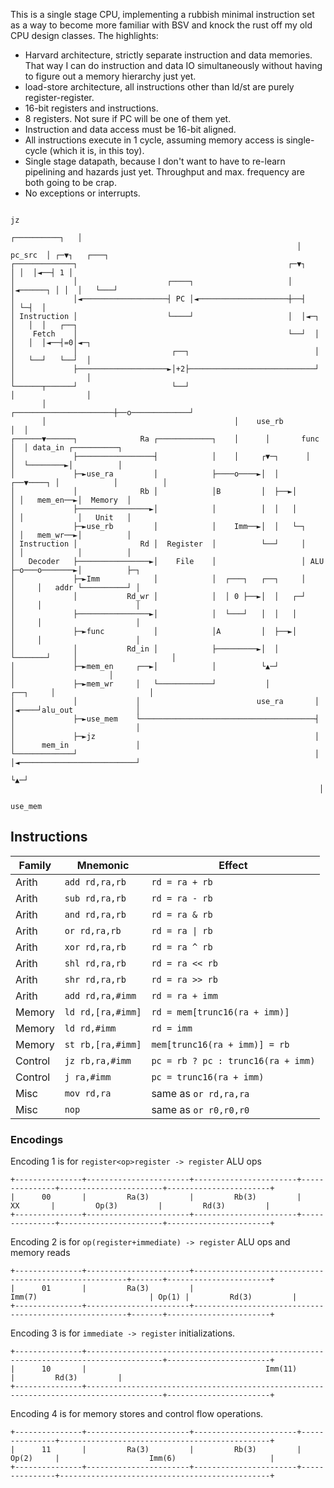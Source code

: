 This is a single stage CPU, implementing a rubbish minimal instruction
set as a way to become more familiar with BSV and knock the rust off
my old CPU design classes. The highlights:

 - Harvard architecture, strictly separate instruction and data
   memories. That way I can do instruction and data IO simultaneously
   without having to figure out a memory hierarchy just yet.
 - load-store architecture, all instructions other than ld/st are
   purely register-register.
 - 16-bit registers and instructions.
 - 8 registers. Not sure if PC will be one of them yet.
 - Instruction and data access must be 16-bit aligned.
 - All instructions execute in 1 cycle, assuming memory access is
   single-cycle (which it is, in this toy).
 - Single stage datapath, because I don't want to have to re-learn
   pipelining and hazards just yet. Throughput and max. frequency are
   both going to be crap.
 - No exceptions or interrupts.

```
                                                                              jz
                                                                ┌──────────┐   │
                                                                │  pc_src  │ ┌─▼┐   ┌───┐
┌─────────────┐                                               ┌─▼┐         │ │  │◄──┤ 1 │
│             │                    ┌────┐                     │  │◄──────┐ │ │  │   └───┘
│             │◄───────────────────┤ PC │◄────────────────────┼──┤       │ └─┤  │
│ Instruction │                    └────┘                     │  │◄─┐    │   │  │   ┌──┐
│    Fetch    │                                               └──┘  │    │   │  │◄──┤=0│◄─┐
│             │                     ┌──┐                            │    │   └──┘   └──┘  │
│             ├────────────────────►│+2├────────────────────────────┘    │                │
└──────┬──────┘                     └──┘                                 │                │
       │                                          ┌──────────────────────┼──o─────────────┘
       │                                          │    use_rb            │  │
┌──────▼──────┐              Ra ┌────────────┐    │      │       func    │  │ data_in ┌──────────┐
│             ├─────────────────┤            │    │     ┌▼─┐      │      │  └────────►│          │
│             ├─►use_ra         │            ├────o────►│  │   ┌──▼────┐ │            │          │
│             │              Rb │            │B         │  ├──►│       │ │   mem_en──►│  Memory  │
│             ├────────────────►│            │          │  │   │       │ │            │   Unit   │
│             ├─►use_rb         │            │    Imm──►│  │   └─┐     │ │   mem_wr──►│          │
│ Instruction │              Rd │  Register  │          └──┘     │     │ │            │          │
│   Decoder   ├────────────────►│    File    │                   │ ALU ├─o───o───────►│          ├─┐
│             ├─►Imm            │            │  ┌───┐   ┌──┐     │     │     │   addr └──────────┘ │
│             │           Rd_wr │            │  │ 0 ├──►│  │   ┌─┘     │     │                     │
│             ├────────────────►│            │  └───┘   │  │   │       │     │                     │
│             ├─►func           │            │A         │  ├──►│       │     │                     │
│             │           Rd_in │            ├─────────►│  │   └───────┘     │                     │
│             ├─►mem_en     ┌──►│            │          └▲─┘                 │                     │
│             ├─►mem_wr     │   └────────────┘           │          ┌──┐     │                     │
│             │             │                          use_ra       │  │◄────┘alu_out              │
│             ├─►use_mem    └───────────────────────────────────────┤  │                           │
│             ├─►jz                                                 │  │      mem_in               │
└─────────────┘                                                     │  │◄──────────────────────────┘
                                                                    └▲─┘
                                                                     │
                                                                  use_mem
```

## Instructions

| Family  | Mnemonic          | Effect                             |
| ------- | ----------------- | ---------------------------------- |
| Arith   | `add rd,ra,rb`    | `rd = ra + rb`                     | 1
| Arith   | `sub rd,ra,rb`    | `rd = ra - rb`                     | 1
| Arith   | `and rd,ra,rb`    | `rd = ra & rb`                     | 1
| Arith   | `or rd,ra,rb`     | `rd = ra \| rb`                    | 1
| Arith   | `xor rd,ra,rb`    | `rd = ra ^ rb`                     | 1
| Arith   | `shl rd,ra,rb`    | `rd = ra << rb`                    | 1
| Arith   | `shr rd,ra,rb`    | `rd = ra >> rb`                    | 1
| Arith   | `add rd,ra,#imm`  | `rd = ra + imm`                    | 2
| Memory  | `ld rd,[ra,#imm]` | `rd = mem[trunc16(ra + imm)]`      | 2
| Memory  | `ld rd,#imm`      | `rd = imm`                         | 3
| Memory  | `st rb,[ra,#imm]` | `mem[trunc16(ra + imm)] = rb`      | 4
| Control | `jz rb,ra,#imm`   | `pc = rb ? pc : trunc16(ra + imm)` | 4
| Control | `j ra,#imm`       | `pc = trunc16(ra + imm)`           | 4
| Misc    | `mov rd,ra`       | same as `or rd,ra,ra`              |
| Misc    | `nop`             | same as `or r0,r0,r0`              |

### Encodings

Encoding 1 is for `register<op>register -> register` ALU ops

```
+---------------+-----------------------+-----------------------+---------------+-----------------------+-----------------------+
|      00       |         Ra(3)         |         Rb(3)         |      XX       |         Op(3)         |         Rd(3)         |
+---------------+-----------------------+-----------------------+---------------+-----------------------+-----------------------+
```

Encoding 2 is for `op(register+immediate) -> register` ALU ops and memory reads

```
+---------------+-----------------------+-------------------------------------------------------+-------+-----------------------+
|      01       |         Ra(3)         |                        Imm(7)                         | Op(1) |         Rd(3)         |
+---------------+-----------------------+-------------------------------------------------------+-------+-----------------------+
```

Encoding 3 is for `immediate -> register` initializations.

```
+---------------+---------------------------------------------------------------------------------------+-----------------------+
|      10       |                                        Imm(11)                                        |         Rd(3)         |
+---------------+---------------------------------------------------------------------------------------+-----------------------+
```

Encoding 4 is for memory stores and control flow operations.

```
+---------------+-----------------------+-----------------------+---------------+-----------------------------------------------+
|      11       |         Ra(3)         |         Rb(3)         |     Op(2)     |                    Imm(6)                     |
+---------------+-----------------------+-----------------------+---------------+-----------------------------------------------+
```
